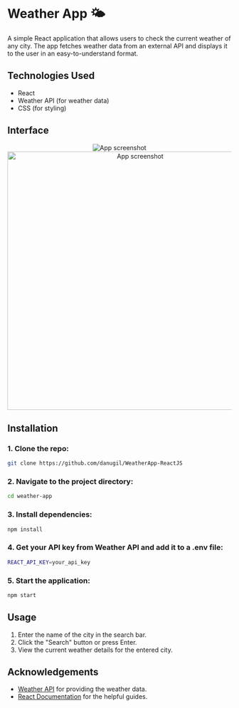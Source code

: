 # Weather App 🌤️

A simple React application that allows users to check the current weather of any city. The app fetches weather data from an external API and displays it to the user in an easy-to-understand format.

## Technologies Used

- React
- Weather API (for weather data)
- CSS (for styling)


## Interface
<div align="center">
  <img src="https://i.ibb.co/JqVjvrG/screenshot1.png" alt="App screenshot">
  <img src="https://i.ibb.co/z7qCrzx/screenshot.png" width=581 alt="App screenshot">
</div>


## Installation

### 1. Clone the repo:
```bash
git clone https://github.com/danugil/WeatherApp-ReactJS
```
### 2. Navigate to the project directory:
```bash
cd weather-app
```
### 3. Install dependencies:
```bash
npm install
```
### 4. Get your API key from Weather API and add it to a .env file:
```bash
REACT_API_KEY=your_api_key
```
### 5. Start the application:
```bash
npm start
```


## Usage

1. Enter the name of the city in the search bar.
2. Click the "Search" button or press Enter.
3. View the current weather details for the entered city.


## Acknowledgements

- [Weather API](https://openweathermap.org/api) for providing the weather data.
- [React Documentation](https://react.dev/blog/2023/03/16/introducing-react-dev) for the helpful guides.
